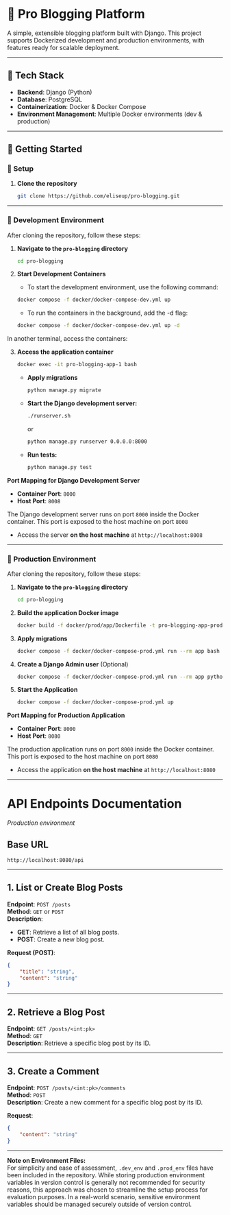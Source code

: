 # 📝 Pro Blogging Platform

A simple, extensible blogging platform built with Django. This project supports Dockerized development and production environments, with features ready for scalable deployment.

---

## 🧰 Tech Stack

- **Backend**: Django (Python)  
- **Database**: PostgreSQL  
- **Containerization**: Docker & Docker Compose  
- **Environment Management**: Multiple Docker environments (dev & production)  

---

## 🚀 Getting Started

### 🔧 Setup
1. **Clone the repository**  
   ```bash
   git clone https://github.com/eliseup/pro-blogging.git
   ```

---

### 🔧 Development Environment

After cloning the repository, follow these steps:

1. **Navigate to the `pro-blogging` directory**  
   ```bash
   cd pro-blogging
   ```

2. **Start Development Containers**
   - To start the development environment, use the following command:
   ```bash
   docker compose -f docker/docker-compose-dev.yml up
   ```
   - To run the containers in the background, add the -d flag:
   ```bash
   docker compose -f docker/docker-compose-dev.yml up -d
   ```

In another terminal, access the containers:

3. **Access the application container**  
   ```bash
   docker exec -it pro-blogging-app-1 bash
   ```   
   - **Apply migrations**  
     ```bash
     python manage.py migrate
     ```

   - **Start the Django development server:**  
     ```bash
     ./runserver.sh
     ```  
     or  
     ```bash
     python manage.py runserver 0.0.0.0:8000
     ```  
   - **Run tests:**
     ```bash
     python manage.py test
     ```

**Port Mapping for Django Development Server**  

- **Container Port**: `8000`  
- **Host Port**: `8008`  

The Django development server runs on port `8000` inside the Docker container. This port is exposed to the host machine on port `8008`  

- Access the server **on the host machine** at `http://localhost:8008`


---

### 🔧 Production Environment

After cloning the repository, follow these steps:

1. **Navigate to the `pro-blogging` directory**  
   ```bash
   cd pro-blogging
   ```

2. **Build the application Docker image**  
   ```bash
   docker build -f docker/prod/app/Dockerfile -t pro-blogging-app-prod .
   ```

3. **Apply migrations**  
   ```bash
   docker compose -f docker/docker-compose-prod.yml run --rm app bash -c "sleep 7 && python app/manage.py migrate"
   ```

4. **Create a Django Admin user** (Optional)  
   ```bash
   docker compose -f docker/docker-compose-prod.yml run --rm app python app/manage.py createsuperuser
   ```

5. **Start the Application**  
   ```bash
   docker compose -f docker/docker-compose-prod.yml up
   ```

**Port Mapping for Production Application**  

- **Container Port**: `8000`  
- **Host Port**: `8080`  

The production application runs on port `8000` inside the Docker container. This port is exposed to the host machine on port `8080`  

- Access the application **on the host machine** at `http://localhost:8080`

---

# API Endpoints Documentation
*Production environment*

## Base URL
`http://localhost:8080/api`

---

## 1. **List or Create Blog Posts**
**Endpoint**: `POST /posts`  
**Method**: `GET` or `POST`  
**Description**:  
- **GET**: Retrieve a list of all blog posts.  
- **POST**: Create a new blog post.

**Request (POST)**:  
```json
{
    "title": "string",
    "content": "string"
}
```

---

## 2. **Retrieve a Blog Post**
**Endpoint**: `GET /posts/<int:pk>`  
**Method**: `GET`  
**Description**: Retrieve a specific blog post by its ID.

---

## 3. **Create a Comment**
**Endpoint**: `POST /posts/<int:pk>/comments`  
**Method**: `POST`  
**Description**: Create a new comment for a specific blog post by its ID.

**Request**:  
```json
{
    "content": "string"
}
```

---

**Note on Environment Files:**  
For simplicity and ease of assessment, `.dev_env` and `.prod_env` files have been included in the repository. While
storing production environment variables in version control is generally not recommended for security reasons, this
approach was chosen to streamline the setup process for evaluation purposes. In a real-world scenario, sensitive
environment variables should be managed securely outside of version control.
